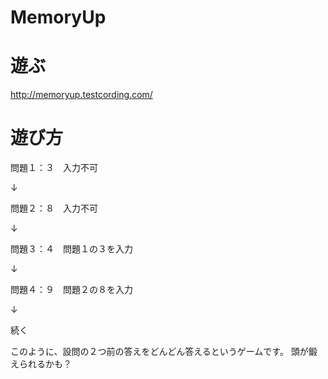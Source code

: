 MemoryUp
========


# 遊ぶ

http://memoryup.testcording.com/

# 遊び方

問題１：３　入力不可

↓

問題２：８　入力不可

↓

問題３：４　問題１の３を入力

↓

問題４：９　問題２の８を入力

↓

続く

このように、設問の２つ前の答えをどんどん答えるというゲームです。
頭が鍛えられるかも？
